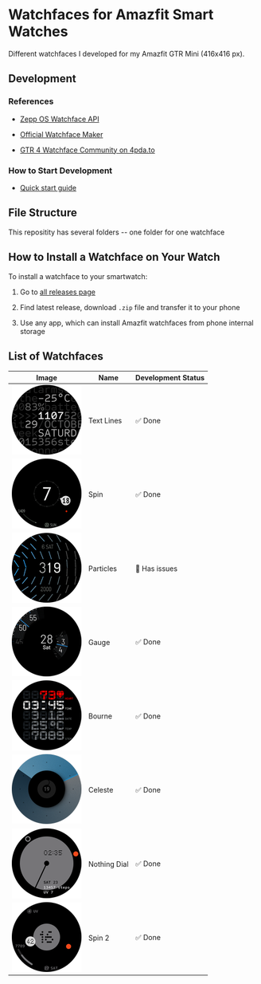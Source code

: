 # Watchfaces for Amazfit Smart Watches

Different watchfaces I developed for my Amazfit GTR Mini (416x416 px).

## Development

### References

- [Zepp OS Watchface API](https://docs.zepp.com/docs/watchface/api/hmUI/createWidget/)

- [Official Watchface Maker](https://watchface.zepp.com/create)

- [GTR 4 Watchface Community on 4pda.to](https://4pda.to/forum/index.php?showtopic=1055207)

### How to Start Development

- [Quick start guide](https://docs.zepp.com/docs/guides/quick-start/)

## File Structure

This repositity has several folders -- one folder for one watchface


## How to Install a Watchface on Your Watch

To install a watchface to your smartwatch:

1. Go to [all releases page](https://github.com/novvember/amazfit-watchfaces/releases)

2. Find latest release, download `.zip` file and transfer it to your phone

3. Use any app, which can install Amazfit watchfaces from phone internal storage

## List of Watchfaces

| Image 	                    | Name       	| Development Status 	  |
|:-------------------------:  |------------ |--------------------- |
| ![](./text-lines/demo.png)  | Text Lines 	| ✅ Done             	|
| ![](./spin/demo.png)       	| Spin       	| ✅ Done             	|
| ![](./particles/demo.png)   | Particles  	| 🚫 Has issues        |
| ![](./gauge/demo.png)      	| Gauge      	| ✅ Done             	|
| ![](./bourne/demo.png)      | Bourne     	| ✅ Done             	|
| ![](./celeste/demo.png)     | Celeste    	| ✅ Done             	|
| ![](./nothing-dial/demo.png)| Nothing Dial| ✅ Done             	|
| ![](./spin-2/demo.png)      | Spin 2      | ✅ Done             	|

